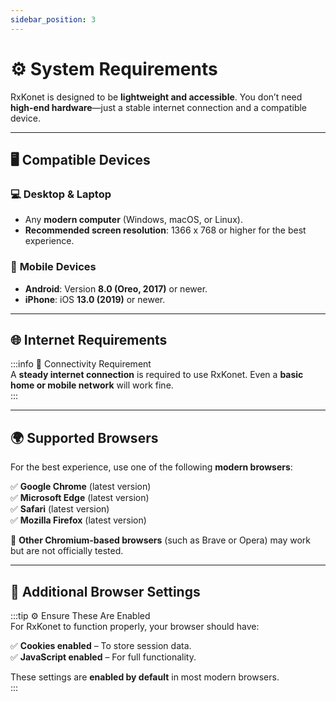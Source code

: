 ```yaml
---
sidebar_position: 3
---
```


# ⚙️ System Requirements

RxKonet is designed to be **lightweight and accessible**. You don’t need **high-end hardware**—just a stable internet connection and a compatible device.

---

## 🖥️ Compatible Devices

### 💻 **Desktop & Laptop**

- Any **modern computer** (Windows, macOS, or Linux).
- **Recommended screen resolution**: 1366 x 768 or higher for the best experience.

### 📱 **Mobile Devices**

- **Android**: Version **8.0 (Oreo, 2017)** or newer.
- **iPhone**: iOS **13.0 (2019)** or newer.

---

## 🌐 Internet Requirements

:::info 🔗 Connectivity Requirement  
A **steady internet connection** is required to use RxKonet. Even a **basic home or mobile network** will work fine.  
:::

---

## 🌍 Supported Browsers

For the best experience, use one of the following **modern browsers**:

✅ **Google Chrome** (latest version)  
✅ **Microsoft Edge** (latest version)  
✅ **Safari** (latest version)  
✅ **Mozilla Firefox** (latest version)

🔹 **Other Chromium-based browsers** (such as Brave or Opera) may work but are not officially tested.

---

## 🔧 Additional Browser Settings

:::tip ⚙️ Ensure These Are Enabled  
For RxKonet to function properly, your browser should have:

✅ **Cookies enabled** – To store session data.  
✅ **JavaScript enabled** – For full functionality.

These settings are **enabled by default** in most modern browsers.  
:::
